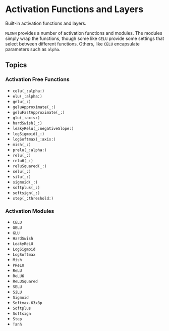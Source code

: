 # Activation Functions and Layers

Built-in activation functions and layers.

`MLXNN` provides a number of activation functions and modules.  The modules
simply wrap the functions, though some like ``GELU`` provide some settings
that select between different functions.  Others, like ``CELU`` encapsulate parameters
such as `alpha`.

## Topics

### Activation Free Functions

- ``celu(_:alpha:)``
- ``elu(_:alpha:)``
- ``gelu(_:)``
- ``geluApproximate(_:)``
- ``geluFastApproximate(_:)``
- ``glu(_:axis:)``
- ``hardSwish(_:)``
- ``leakyRelu(_:negativeSlope:)``
- ``logSigmoid(_:)``
- ``logSoftmax(_:axis:)``
- ``mish(_:)``
- ``prelu(_:alpha:)``
- ``relu(_:)``
- ``relu6(_:)``
- ``reluSquared(_:)``
- ``selu(_:)``
- ``silu(_:)``
- ``sigmoid(_:)``
- ``softplus(_:)``
- ``softsign(_:)``
- ``step(_:threshold:)``

### Activation Modules

- ``CELU``
- ``GELU``
- ``GLU``
- ``HardSwish``
- ``LeakyReLU``
- ``LogSigmoid``
- ``LogSoftmax``
- ``Mish``
- ``PReLU``
- ``ReLU``
- ``ReLU6``
- ``ReLUSquared``
- ``SELU``
- ``SiLU``
- ``Sigmoid``
- ``Softmax-63x8p``
- ``Softplus``
- ``Softsign``
- ``Step``
- ``Tanh``

